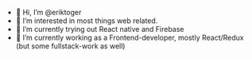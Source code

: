- 👋 Hi, I’m @eriktoger
- 👀 I’m interested in most things web related.
- 🌱 I’m currently trying out React native and Firebase
- 💞️ I’m currently working as a Frontend-developer, mostly React/Redux (but some fullstack-work as well)


<!---
eriktoger/eriktoger is a ✨ special ✨ repository because its `README.md` (this file) appears on your GitHub profile.
You can click the Preview link to take a look at your changes.
--->
